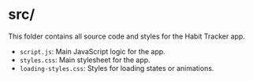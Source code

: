 # src/

This folder contains all source code and styles for the Habit Tracker app.

- `script.js`: Main JavaScript logic for the app.
- `styles.css`: Main stylesheet for the app.
- `loading-styles.css`: Styles for loading states or animations.
